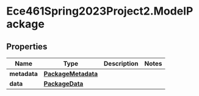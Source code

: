 # Ece461Spring2023Project2.ModelPackage

## Properties
Name | Type | Description | Notes
------------ | ------------- | ------------- | -------------
**metadata** | [**PackageMetadata**](PackageMetadata.md) |  | 
**data** | [**PackageData**](PackageData.md) |  | 
